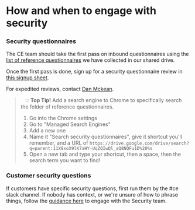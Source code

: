 # How and when to engage with security

### Security questionnaires

The CE team should take the first pass on inbound questionnaires using the [list of reference questionnaires](https://drive.google.com/drive/folders/11X8xoX9lK7aHY-UqZQIwQl_aQ8NQFu1D) we have collected in our shared drive.

Once the first pass is done, sign up for a security questionnaire review in [this signup sheet](https://docs.google.com/document/d/1Q6J8ZwPYDX-jJ0YU2l2CWXX3qboKD2XTbIeg5Q-NBAk/edit#). 

For expedited reviews, contact [Dan Mckean](../company/team/index.md#dan-mckean-he-him).

> 
> 💡 **Top Tip!** Add a search engine to Chrome to specifically search the folder of reference questionnaires.
> 1. Go into the Chrome settings
> 2. Go to "Managed Search Engines"
> 3. Add a new one
> 4. Name it "Search security questionnaires", give it shortcut you'll remember, and a URL of `https://drive.google.com/drive/search?q=parent:11X8xoX9lK7aHY-UqZQIwQl_aQ8NQFu1D%20%s`
> 5. Open a new tab and type your shortcut, then a space, then the search term you want to find!
> 

### Customer security questions

If customers have specific security questions, first run them by the #ce slack channel. If nobody has context, or we're unsure of how to phrase things, follow the [guidance here](../../engineering/security/process#how-to-work-with-us) to engage with the Security team.
